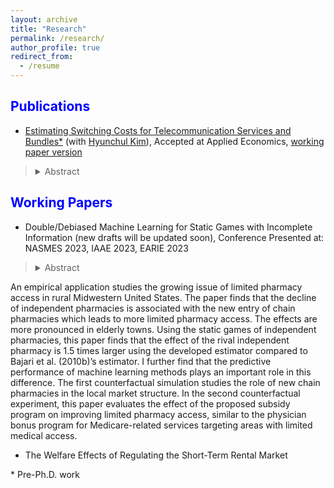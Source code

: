 ```yaml
---
layout: archive
title: "Research"
permalink: /research/
author_profile: true
redirect_from:
  - /resume
---
```

 
<span style="color:blue">Publications</span>
---

- [Estimating Switching Costs for Telecommunication Services and Bundles*](https://www.tandfonline.com/doi/full/10.1080/00036846.2022.2030046) (with [Hyunchul Kim](https://hyunkimecon.github.io/)), Accepted at Applied Economics, [working paper version](https://papers.ssrn.com/sol3/papers.cfm?abstract_id=3787321)

> <details><summary>Abstract</summary>  We develop a consumer-level demand model of telecommunications and broadcasting services taking into account the exhaustive set of alternatives available to consumers, including bundled services. We then estimate the switching costs associated with bundling. Previous studies are confined to choices of only one or two services, rather than addressing inter-relationships among different services made possible through bundling. We find that our approach improves the accuracy of switching cost estimates compared with when the choice sets are restricted in demand models. Our results also indicate that switching costs incurred with bundling is substantial, making up approximately 65% of monthly service costs. </details>


<span style="color:blue">Working Papers</span>
---

-  Double/Debiased Machine Learning for Static Games with Incomplete Information (new drafts will be updated soon), Conference Presented at: NASMES 2023, IAAE 2023, EARIE 2023

> <details><summary>Abstract</summary>  This paper develops estimation and inference methods for game-theoretic models with many covariates. The methods combine the double/debiased machine learning (DML) framework with static games with incomplete information structure as in Bajariet al. (2010b). I provide valid inferences for low-dimensional parameters of interest in the presence of high-dimensional nuisance parameters when using machine learning estimators.

An empirical application studies the growing issue of limited pharmacy access in rural Midwestern United States. The paper finds that the decline of independent pharmacies is associated with the new entry of chain pharmacies which leads to more limited pharmacy access. The effects are more pronounced in elderly towns. Using the static games of independent pharmacies, this paper finds that the effect of the rival independent pharmacy is 1.5 times larger using the developed estimator compared to Bajari et al. (2010b)’s estimator. I further find that the predictive performance of machine learning methods plays an important role in this difference. The first counterfactual simulation studies the role of new chain pharmacies in the local market structure. In the second counterfactual experiment, this paper evaluates the effect of the proposed subsidy program on improving limited pharmacy access, similar to the physician bonus program for Medicare-related services targeting areas with limited medical access. </details>

- The Welfare Effects of Regulating the Short-Term Rental Market
 

\* Pre-Ph.D. work

